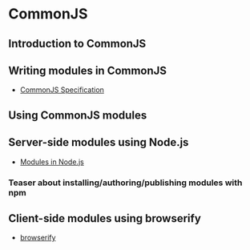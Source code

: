 CommonJS
========
## Introduction to CommonJS

## Writing modules in CommonJS

- [CommonJS Specification]

## Using CommonJS modules

## Server-side modules using Node.js

- [Modules in Node.js]

### Teaser about installing/authoring/publishing modules with npm

## Client-side modules using browserify

- [browserify]

[CommonJS Specification]: http://wiki.commonjs.org/wiki/Modules/1.1.1#Contract
[Modules in Node.js]: http://nodejs.org/api/modules.html
[browserify]: http://browserify.org
